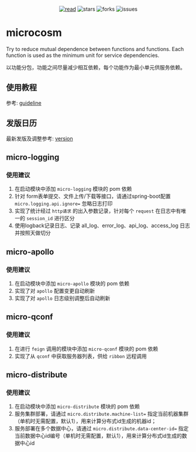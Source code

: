 <div align="center">  
    <p>
        <a href="https://tf2jaguar.github.io"><img src="https://badgen.net/badge/tf2jaguar/read?icon=sourcegraph&color=4ab8a1" alt="read" /></a>
        <img src="https://badgen.net/github/stars/tf2jaguar/microcosm?icon=github&color=4ab8a1" alt="stars" />
        <img src="https://badgen.net/github/forks/tf2jaguar/microcosm?icon=github&color=4ab8a1" alt="forks" />
        <img src="https://badgen.net/github/open-issues/tf2jaguar/microcosm?icon=github" alt="issues" />
    </p>
</div>

# microcosm

Try to reduce mutual dependence between functions and functions. Each function is used as the minimum unit for service dependencies.

以功能分包，功能之间尽量减少相互依赖，每个功能作为最小单元供服务依赖。

## 使用教程

参考: [guideline](GUIDELINE.md)

## 发版日历

最新发版及调整参考: [version](VERSION.md)


## micro-logging

### 使用建议

1. 在启动模块中添加 `micro-logging` 模块的 pom 依赖
2. 针对 form表单提交、文件上传/下载等接口，请通过spring-boot配置 `micro.logging.api.ignore=` 忽略日志打印
3. 实现了统计经过 `http请求` 的出入参数记录，针对每个 `request` 在日志中有唯一的 `session_id` 进行区分
4. 使用logback记录日志、记录 all_log、error_log、api_log、access_log 日志并按照天做切分

## micro-apollo

### 使用建议

1. 在启动模块中添加 `micro-apollo` 模块的 pom 依赖
2. 实现了对 `apollo` 配置变更自动刷新
3. 实现了对 `apollo` 日志级别调整后自动刷新

## micro-qconf

### 使用建议

1. 在进行 `feign` 调用的模块中添加 `micro-qconf` 模块的 pom 依赖
2. 实现了从 `qconf` 中获取服务器列表，供给 `ribbon` 远程调用

## micro-distribute

### 使用建议

1. 在启动模块中添加 `micro-distribute` 模块的 pom 依赖
2. 服务集群部署，请通过 `micro.distribute.machine-list=` 指定当前机器集群（单机时无需配置，默认1），用来计算分布式id生成的机器id；
3. 服务部署在多个数据中心，请通过 `micro.distribute.data-center-id=` 指定当前数据中心id编号（单机时无需配置，默认1），用来计算分布式id生成的数据中心id
